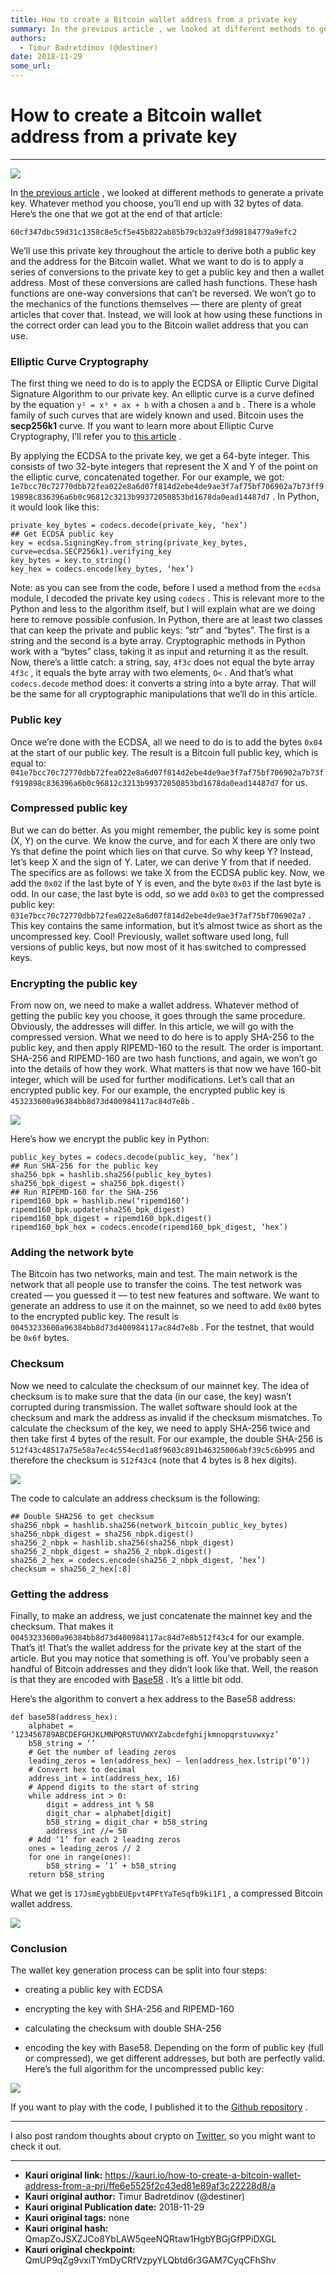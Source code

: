 ```yaml
---
title: How to create a Bitcoin wallet address from a private key
summary: In the previous article , we looked at different methods to generate a private key. Whatever method you choose, you’ll end up with 32 bytes of data. Here’s the one that we got at the end of that article- 60cf347dbc59d31c1358c8e5cf5e45b822ab85b79cb32a9f3d98184779a9efc2 We’ll use this private key throughout the article to derive both a public key and the address for the Bitcoin wallet. What we want to do is to apply a series of conversions to the private key to get a public key and then a wallet a
authors:
  - Timur Badretdinov (@destiner)
date: 2018-11-29
some_url: 
---
```


# How to create a Bitcoin wallet address from a private key



----


![](https://ipfs.infura.io/ipfs/Qmbzq8wFSvgiJZTY8XKYBt9bzWCSnJmGsGR232Wtk44aMS)

In 
[the previous article](https://medium.freecodecamp.org/how-to-generate-your-very-own-bitcoin-private-key-7ad0f4936e6c)
 , we looked at different methods to generate a private key. Whatever method you choose, you’ll end up with 32 bytes of data. Here’s the one that we got at the end of that article:

 
`60cf347dbc59d31c1358c8e5cf5e45b822ab85b79cb32a9f3d98184779a9efc2`
 
We’ll use this private key throughout the article to derive both a public key and the address for the Bitcoin wallet.
What we want to do is to apply a series of conversions to the private key to get a public key and then a wallet address. Most of these conversions are called hash functions. These hash functions are one-way conversions that can’t be reversed. We won’t go to the mechanics of the functions themselves — there are plenty of great articles that cover that. Instead, we will look at how using these functions in the correct order can lead you to the Bitcoin wallet address that you can use.

### Elliptic Curve Cryptography
The first thing we need to do is to apply the ECDSA or Elliptic Curve Digital Signature Algorithm to our private key. An elliptic curve is a curve defined by the equation 
`y² = x³ + ax + b`
 with a chosen 
`a`
 and 
`b`
 . There is a whole family of such curves that are widely known and used. Bitcoin uses the 
**secp256k1**
 curve. If you want to learn more about Elliptic Curve Cryptography, I’ll refer you to 
[this article](https://hackernoon.com/what-is-the-math-behind-elliptic-curve-cryptography-f61b25253da3)
 .


By applying the ECDSA to the private key, we get a 64-byte integer. This consists of two 32-byte integers that represent the X and Y of the point on the elliptic curve, concatenated together.
For our example, we got: 
`1e7bcc70c72770dbb72fea022e8a6d07f814d2ebe4de9ae3f7af75bf706902a7b73ff919898c836396a6b0c96812c3213b99372050853bd1678da0ead14487d7`
 .
In Python, it would look like this:

```
private_key_bytes = codecs.decode(private_key, ‘hex’)
## Get ECDSA public key
key = ecdsa.SigningKey.from_string(private_key_bytes, curve=ecdsa.SECP256k1).verifying_key
key_bytes = key.to_string()
key_hex = codecs.encode(key_bytes, ‘hex’)
```


Note: as you can see from the code, before I used a method from the 
`ecdsa`
 module, I decoded the private key using 
`codecs`
 . This is relevant more to the Python and less to the algorithm itself, but I will explain what are we doing here to remove possible confusion.
In Python, there are at least two classes that can keep the private and public keys: “str” and “bytes”. The first is a string and the second is a byte array. Cryptographic methods in Python work with a “bytes” class, taking it as input and returning it as the result.
Now, there’s a little catch: a string, say, 
`4f3c`
 does not equal the byte array 
`4f3c`
 , it equals the byte array with two elements, 
`O<`
 . And that’s what 
`codecs.decode`
 method does: it converts a string into a byte array. That will be the same for all cryptographic manipulations that we’ll do in this article.

### Public key
Once we’re done with the ECDSA, all we need to do is to add the bytes 
`0x04`
 at the start of our public key. The result is a Bitcoin full public key, which is equal to: 
`041e7bcc70c72770dbb72fea022e8a6d07f814d2ebe4de9ae3f7af75bf706902a7b73ff919898c836396a6b0c96812c3213b99372050853bd1678da0ead14487d7`
 for us.

### Compressed public key
But we can do better. As you might remember, the public key is some point (X, Y) on the curve. We know the curve, and for each X there are only two Ys that define the point which lies on that curve. So why keep Y? Instead, let’s keep X and the sign of Y. Later, we can derive Y from that if needed.
The specifics are as follows: we take X from the ECDSA public key. Now, we add the 
`0x02`
 if the last byte of Y is even, and the byte 
`0x03`
 if the last byte is odd.
In our case, the last byte is odd, so we add 
`0x03`
 to get the compressed public key: 
`031e7bcc70c72770dbb72fea022e8a6d07f814d2ebe4de9ae3f7af75bf706902a7`
 . This key contains the same information, but it’s almost twice as short as the uncompressed key. Cool!
Previously, wallet software used long, full versions of public keys, but now most of it has switched to compressed keys.

### Encrypting the public key
From now on, we need to make a wallet address. Whatever method of getting the public key you choose, it goes through the same procedure. Obviously, the addresses will differ. In this article, we will go with the compressed version.
What we need to do here is to apply SHA-256 to the public key, and then apply RIPEMD-160 to the result. The order is important.
SHA-256 and RIPEMD-160 are two hash functions, and again, we won’t go into the details of how they work. What matters is that now we have 160-bit integer, which will be used for further modifications. Let’s call that an encrypted public key. For our example, the encrypted public key is 
`453233600a96384bb8d73d400984117ac84d7e8b`
 .

![](https://ipfs.infura.io/ipfs/QmSSGzBbPBp1QsTypEYbE9o5Sv6s9WmkPMtjHMaarfkKm5)

Here’s how we encrypt the public key in Python:

```
public_key_bytes = codecs.decode(public_key, ‘hex’)
## Run SHA-256 for the public key
sha256_bpk = hashlib.sha256(public_key_bytes)
sha256_bpk_digest = sha256_bpk.digest()
## Run RIPEMD-160 for the SHA-256
ripemd160_bpk = hashlib.new(‘ripemd160’)
ripemd160_bpk.update(sha256_bpk_digest)
ripemd160_bpk_digest = ripemd160_bpk.digest()
ripemd160_bpk_hex = codecs.encode(ripemd160_bpk_digest, ‘hex’)
```



### Adding the network byte
The Bitcoin has two networks, main and test. The main network is the network that all people use to transfer the coins. The test network was created — you guessed it — to test new features and software.
We want to generate an address to use it on the mainnet, so we need to add 
`0x00`
 bytes to the encrypted public key. The result is 
`00453233600a96384bb8d73d400984117ac84d7e8b`
 . For the testnet, that would be 
`0x6f`
 bytes.

### Checksum
Now we need to calculate the checksum of our mainnet key. The idea of checksum is to make sure that the data (in our case, the key) wasn’t corrupted during transmission. The wallet software should look at the checksum and mark the address as invalid if the checksum mismatches.
To calculate the checksum of the key, we need to apply SHA-256 twice and then take first 4 bytes of the result. For our example, the double SHA-256 is 
`512f43c48517a75e58a7ec4c554ecd1a8f9603c891b46325006abf39c5c6b995`
 and therefore the checksum is 
`512f43c4`
 (note that 4 bytes is 8 hex digits).

![](https://ipfs.infura.io/ipfs/QmXFeBtrFx3tjimVkCySq8T8whREL9NvbUXqx64b3kMcAF)

The code to calculate an address checksum is the following:

```
## Double SHA256 to get checksum
sha256_nbpk = hashlib.sha256(network_bitcoin_public_key_bytes)
sha256_nbpk_digest = sha256_nbpk.digest()
sha256_2_nbpk = hashlib.sha256(sha256_nbpk_digest)
sha256_2_nbpk_digest = sha256_2_nbpk.digest()
sha256_2_hex = codecs.encode(sha256_2_nbpk_digest, ‘hex’)
checksum = sha256_2_hex[:8]
```



### Getting the address
Finally, to make an address, we just concatenate the mainnet key and the checksum. That makes it 
`00453233600a96384bb8d73d400984117ac84d7e8b512f43c4`
 for our example.
That’s it! That’s the wallet address for the private key at the start of the article.
But you may notice that something is off. You’ve probably seen a handful of Bitcoin addresses and they didn’t look like that. Well, the reason is that they are encoded with 
[Base58](https://en.wikipedia.org/wiki/Base58)
 . It’s a little bit odd.

Here’s the algorithm to convert a hex address to the Base58 address:

```
def base58(address_hex):
    alphabet = ‘123456789ABCDEFGHJKLMNPQRSTUVWXYZabcdefghijkmnopqrstuvwxyz’
    b58_string = ‘’
    # Get the number of leading zeros
    leading_zeros = len(address_hex) — len(address_hex.lstrip(‘0’))
    # Convert hex to decimal
    address_int = int(address_hex, 16)
    # Append digits to the start of string
    while address_int > 0:
        digit = address_int % 58
        digit_char = alphabet[digit]
        b58_string = digit_char + b58_string
        address_int //= 58
    # Add ‘1’ for each 2 leading zeros
    ones = leading_zeros // 2
    for one in range(ones):
        b58_string = ‘1’ + b58_string
    return b58_string
```


What we get is 
`17JsmEygbbEUEpvt4PFtYaTeSqfb9ki1F1`
 , a compressed Bitcoin wallet address.

![](https://ipfs.infura.io/ipfs/QmfSVZwHq9DKyaA2aCre37seyd4qiV4D9SUzo8rVimmzsq)


### Conclusion
The wallet key generation process can be split into four steps:



 * creating a public key with ECDSA

 * encrypting the key with SHA-256 and RIPEMD-160

 * calculating the checksum with double SHA-256

 * encoding the key with Base58.
Depending on the form of public key (full or compressed), we get different addresses, but both are perfectly valid.
Here’s the full algorithm for the uncompressed public key:

![](https://ipfs.infura.io/ipfs/QmUbtbDaxnBNy4o8a8p4ZwBpU9Sq7gMhsmqodgUw8S8EyL)

If you want to play with the code, I published it to the 
[Github repository](https://github.com/Destiner/blocksmith)
 .

----

I also post random thoughts about crypto on  [Twitter](https://twitter.com/DestinerX), so you might want to check it out.




---

- **Kauri original link:** https://kauri.io/how-to-create-a-bitcoin-wallet-address-from-a-pri/ffe6e5525f2c43ed81e89af3c22228d8/a
- **Kauri original author:** Timur Badretdinov (@destiner)
- **Kauri original Publication date:** 2018-11-29
- **Kauri original tags:** none
- **Kauri original hash:** QmapZoJSXZJCo8YbLAW5qeeNQRtaw1HgbYBGjGfPPiDXGL
- **Kauri original checkpoint:** QmUP9qZg9vxiTYmDyCRfVzpyYLQbtd6r3GAM7CyqCFhShv



